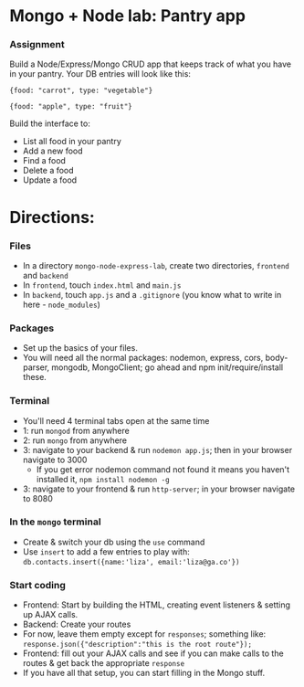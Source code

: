 # Mongo + Node lab: Pantry app

### Assignment
Build a Node/Express/Mongo CRUD app that keeps track of what you have in your pantry. Your DB entries will look like this:

`{food: "carrot", type: "vegetable"}`

`{food: "apple", type: "fruit"}`

Build the interface to:
- List all food in your pantry
- Add a new food
- Find a food
- Delete a food
- Update a food

# Directions:

### Files
- In a directory `mongo-node-express-lab`, create two directories, `frontend` and `backend`
- In `frontend`, touch `index.html` and `main.js`
- In `backend`, touch `app.js` and a `.gitignore` (you know what to write in here - `node_modules`)

### Packages
- Set up the basics of your files.
- You will need all the normal packages: nodemon, express, cors, body-parser, mongodb, MongoClient; go ahead and npm init/require/install these.

### Terminal
- You'll need 4 terminal tabs open at the same time
- 1: run `mongod` from anywhere
- 2: run `mongo` from anywhere
- 3: navigate to your backend & run `nodemon app.js`; then in your browser navigate to 3000
  - If you get error nodemon command not found it means you haven't installed it, `npm install nodemon -g`
- 3: navigate to your frontend & run `http-server`; in your browser navigate to 8080

### In the `mongo` terminal
- Create & switch your db using the `use` command
- Use `insert` to add a few entries to play with: `db.contacts.insert({name:'liza', email:'liza@ga.co'})`

### Start coding
- Frontend: Start by building the HTML, creating event listeners & setting up AJAX calls.
- Backend: Create your routes
- For now, leave them empty except for `responses`; something like: `response.json({"description":"this is the root route"});`
- Frontend: fill out your AJAX calls and see if you can make calls to the  routes & get back the appropriate `response`
- If you have all that setup, you can start filling in the Mongo stuff.
